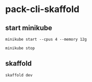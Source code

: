 # pack-cli-skaffold


## start minikube

```shell
minikube start --cpus 4 --memory 12g
```

```shell
minikube stop
```



## skaffold

```shell
skaffold dev
```








